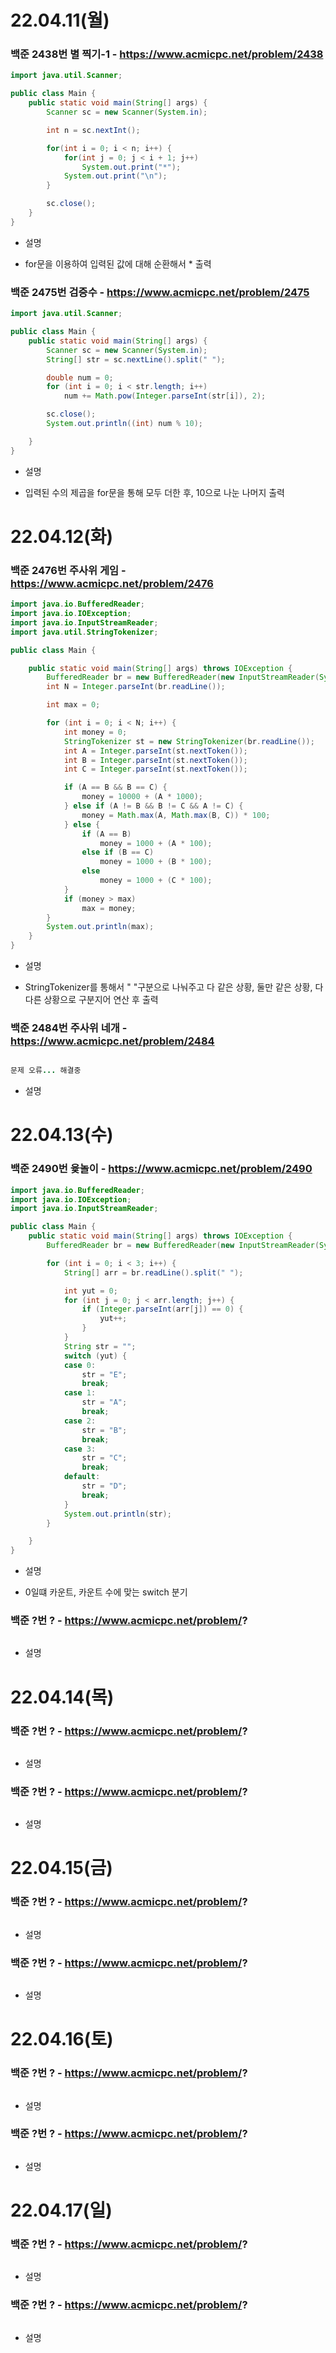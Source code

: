 # 22.04.11(월)

### 백준 2438번 별 찍기-1 - https://www.acmicpc.net/problem/2438
```java
import java.util.Scanner;

public class Main {
    public static void main(String[] args) {
        Scanner sc = new Scanner(System.in);

        int n = sc.nextInt();

        for(int i = 0; i < n; i++) {
            for(int j = 0; j < i + 1; j++)
                System.out.print("*");
            System.out.print("\n");
        }

        sc.close();
    }
}
```
- 설명
 * for문을 이용하여 입력된 값에 대해 순환해서 * 출력

### 백준 2475번 검증수 - https://www.acmicpc.net/problem/2475
```java
import java.util.Scanner;

public class Main {
	public static void main(String[] args) {
		Scanner sc = new Scanner(System.in);
		String[] str = sc.nextLine().split(" ");

		double num = 0;
		for (int i = 0; i < str.length; i++)
			num += Math.pow(Integer.parseInt(str[i]), 2);

		sc.close();
		System.out.println((int) num % 10);

	}
}
```
- 설명
 * 입력된 수의 제곱을 for문을 통해 모두 더한 후, 10으로 나눈 나머지 출력

# 22.04.12(화)

### 백준 2476번 주사위 게임 - https://www.acmicpc.net/problem/2476
```java
import java.io.BufferedReader;
import java.io.IOException;
import java.io.InputStreamReader;
import java.util.StringTokenizer;

public class Main {

	public static void main(String[] args) throws IOException {
		BufferedReader br = new BufferedReader(new InputStreamReader(System.in));
		int N = Integer.parseInt(br.readLine());

		int max = 0;

		for (int i = 0; i < N; i++) {
			int money = 0;
			StringTokenizer st = new StringTokenizer(br.readLine());
			int A = Integer.parseInt(st.nextToken());
			int B = Integer.parseInt(st.nextToken());
			int C = Integer.parseInt(st.nextToken());

			if (A == B && B == C) {
				money = 10000 + (A * 1000);
			} else if (A != B && B != C && A != C) {
				money = Math.max(A, Math.max(B, C)) * 100;
			} else {
				if (A == B)
					money = 1000 + (A * 100);
				else if (B == C)
					money = 1000 + (B * 100);
				else
					money = 1000 + (C * 100);
			}
			if (money > max)
				max = money;
		}
		System.out.println(max);
	}
}
```
- 설명
 * StringTokenizer를 통해서 " "구분으로 나눠주고 다 같은 상황, 둘만 같은 상황, 
   다 다른 상황으로 구분지어 연산 후 출력

### 백준 2484번 주사위 네개 - https://www.acmicpc.net/problem/2484
```java

문제 오류... 해결중

```
- 설명

# 22.04.13(수)

### 백준 2490번 윷놀이 - https://www.acmicpc.net/problem/2490
```java
import java.io.BufferedReader;
import java.io.IOException;
import java.io.InputStreamReader;

public class Main {
	public static void main(String[] args) throws IOException {
		BufferedReader br = new BufferedReader(new InputStreamReader(System.in));

		for (int i = 0; i < 3; i++) {
			String[] arr = br.readLine().split(" ");

			int yut = 0;
			for (int j = 0; j < arr.length; j++) {
				if (Integer.parseInt(arr[j]) == 0) {
					yut++;
				}
			}
			String str = "";
			switch (yut) {
			case 0:
				str = "E";
				break;
			case 1:
				str = "A";
				break;
			case 2:
				str = "B";
				break;
			case 3:
				str = "C";
				break;
			default:
				str = "D";
				break;
			}
			System.out.println(str);
		}

	}
}
```
- 설명
 * 0일떄 카운트, 카운트 수에 맞는 switch 분기

### 백준 ?번 ? - https://www.acmicpc.net/problem/?
```java

```
- 설명

# 22.04.14(목)

### 백준 ?번 ? - https://www.acmicpc.net/problem/?
```java

```
- 설명


### 백준 ?번 ? - https://www.acmicpc.net/problem/?
```java

```
- 설명

# 22.04.15(금)

### 백준 ?번 ? - https://www.acmicpc.net/problem/?
```java

```
- 설명


### 백준 ?번 ? - https://www.acmicpc.net/problem/?
```java

```
- 설명

# 22.04.16(토)

### 백준 ?번 ? - https://www.acmicpc.net/problem/?
```java

```
- 설명


### 백준 ?번 ? - https://www.acmicpc.net/problem/?
```java

```
- 설명

# 22.04.17(일)

### 백준 ?번 ? - https://www.acmicpc.net/problem/?
```java

```
- 설명


### 백준 ?번 ? - https://www.acmicpc.net/problem/?
```java

```
- 설명

